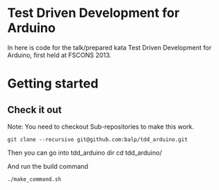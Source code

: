 Test Driven Development for Arduino
===================================

In here is code for the talk/prepared kata Test Driven
Development for Arduino, first held at FSCONS 2013.

# Getting started
## Check it out
Note: You need to checkout Sub-repositories to make this work.

    git clone --recursive git@github.com:balp/tdd_arduino.git

Then you can go into tdd_arduino dir
    cd tdd_arduino/

And run the build command

    ./make_command.sh


